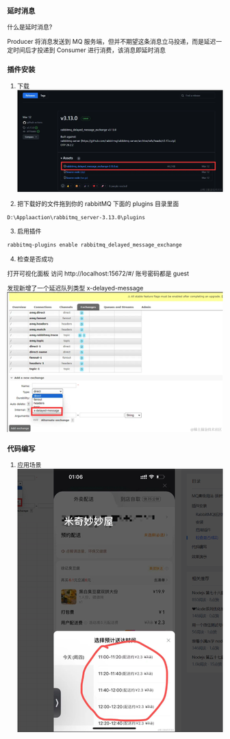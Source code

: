 ### 延时消息

什么是延时消息?

Producer 将消息发送到 MQ 服务端，但并不期望这条消息立马投递，而是延迟一定时间后才投递到 Consumer 进行消费，该消息即延时消息

### 插件安装

<a href="https://github.com/rabbitmq/rabbitmq-delayed-message-exchange/releases"></a>

1. 下载
   ![alt text](images/RabbitMQ延迟队列插件下载.png)

2. 把下载好的文件拖到你的 rabbitMQ 下面的 plugins 目录里面

```sh
D:\Applaaction\rabbitmq_server-3.13.0\plugins
```

3. 启用插件

```sh
rabbitmq-plugins enable rabbitmq_delayed_message_exchange
```

4. 检查是否成功

打开可视化面板 访问 http://localhost:15672/#/ 账号密码都是 guest

发现新增了一个延迟队列类型 x-delayed-message
![alt text](<images/发现新增了一个延迟队列类型 x-delayed-message.png>)


### 代码编写

1. 应用场景
![alt text](images/预约订单.png)